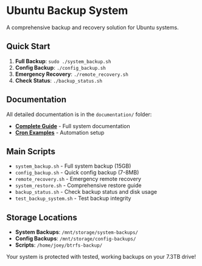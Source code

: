 # Ubuntu Backup System

A comprehensive backup and recovery solution for Ubuntu systems.

## Quick Start

1. **Full Backup**: `sudo ./system_backup.sh`
2. **Config Backup**: `./config_backup.sh`
3. **Emergency Recovery**: `./remote_recovery.sh`
4. **Check Status**: `./backup_status.sh`

## Documentation

All detailed documentation is in the `documentation/` folder:

- **[Complete Guide](documentation/README.md)** - Full system documentation
- **[Cron Examples](documentation/new_backup_crontab.txt)** - Automation setup

## Main Scripts

- `system_backup.sh` - Full system backup (15GB)
- `config_backup.sh` - Quick config backup (7-8MB)
- `remote_recovery.sh` - Emergency remote recovery
- `system_restore.sh` - Comprehensive restore guide
- `backup_status.sh` - Check backup status and disk usage
- `test_backup_system.sh` - Test backup integrity

## Storage Locations

- **System Backups**: `/mnt/storage/system-backups/`
- **Config Backups**: `/mnt/storage/config-backups/`
- **Scripts**: `/home/joey/btrfs-backup/`

Your system is protected with tested, working backups on your 7.3TB drive!
